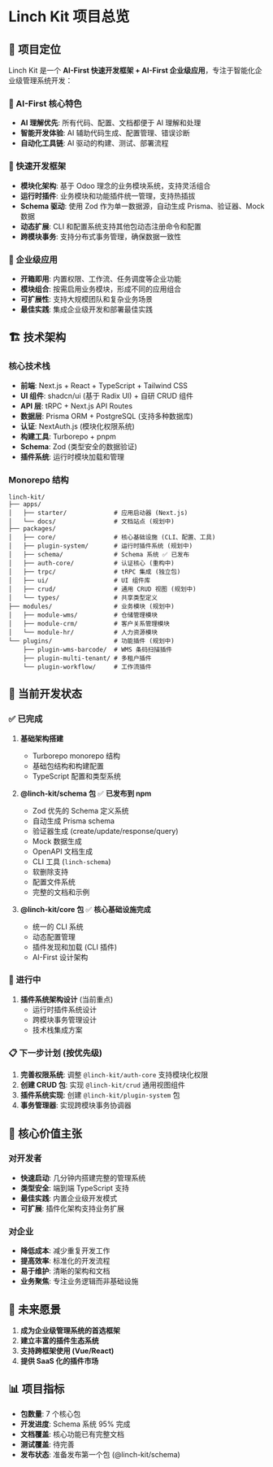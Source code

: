 # Linch Kit 项目总览

## 🎯 项目定位

Linch Kit 是一个 **AI-First 快速开发框架 + AI-First 企业级应用**，专注于智能化企业级管理系统开发：

### 🤖 AI-First 核心特色
- **AI 理解优先**: 所有代码、配置、文档都便于 AI 理解和处理
- **智能开发体验**: AI 辅助代码生成、配置管理、错误诊断
- **自动化工具链**: AI 驱动的构建、测试、部署流程

### 🚀 快速开发框架
- **模块化架构**: 基于 Odoo 理念的业务模块系统，支持灵活组合
- **运行时插件**: 业务模块和功能插件统一管理，支持热插拔
- **Schema 驱动**: 使用 Zod 作为单一数据源，自动生成 Prisma、验证器、Mock 数据
- **动态扩展**: CLI 和配置系统支持其他包动态注册命令和配置
- **跨模块事务**: 支持分布式事务管理，确保数据一致性

### 🏢 企业级应用
- **开箱即用**: 内置权限、工作流、任务调度等企业功能
- **模块组合**: 按需启用业务模块，形成不同的应用组合
- **可扩展性**: 支持大规模团队和复杂业务场景
- **最佳实践**: 集成企业级开发和部署最佳实践

## 🏗️ 技术架构

### 核心技术栈
- **前端**: Next.js + React + TypeScript + Tailwind CSS
- **UI 组件**: shadcn/ui (基于 Radix UI) + 自研 CRUD 组件
- **API 层**: tRPC + Next.js API Routes
- **数据层**: Prisma ORM + PostgreSQL (支持多种数据库)
- **认证**: NextAuth.js (模块化权限系统)
- **构建工具**: Turborepo + pnpm
- **Schema**: Zod (类型安全的数据验证)
- **插件系统**: 运行时模块加载和管理

### Monorepo 结构
```
linch-kit/
├── apps/
│   ├── starter/             # 应用启动器 (Next.js)
│   └── docs/                # 文档站点 (规划中)
├── packages/
│   ├── core/                # 核心基础设施 (CLI、配置、工具)
│   ├── plugin-system/       # 运行时插件系统 (规划中)
│   ├── schema/              # Schema 系统 ✅ 已发布
│   ├── auth-core/           # 认证核心 (重构中)
│   ├── trpc/                # tRPC 集成 (独立包)
│   ├── ui/                  # UI 组件库
│   ├── crud/                # 通用 CRUD 视图 (规划中)
│   └── types/               # 共享类型定义
├── modules/                 # 业务模块 (规划中)
│   ├── module-wms/          # 仓储管理模块
│   ├── module-crm/          # 客户关系管理模块
│   └── module-hr/           # 人力资源模块
└── plugins/                 # 功能插件 (规划中)
    ├── plugin-wms-barcode/  # WMS 条码扫描插件
    ├── plugin-multi-tenant/ # 多租户插件
    └── plugin-workflow/     # 工作流插件
```

## 🚀 当前开发状态

### ✅ 已完成
1. **基础架构搭建**
   - Turborepo monorepo 结构
   - 基础包结构和构建配置
   - TypeScript 配置和类型系统

2. **@linch-kit/schema 包** ✅ **已发布到 npm**
   - Zod 优先的 Schema 定义系统
   - 自动生成 Prisma schema
   - 验证器生成 (create/update/response/query)
   - Mock 数据生成
   - OpenAPI 文档生成
   - CLI 工具 (`linch-schema`)
   - 软删除支持
   - 配置文件系统
   - 完整的文档和示例

3. **@linch-kit/core 包** ✅ **核心基础设施完成**
   - 统一的 CLI 系统
   - 动态配置管理
   - 插件发现和加载 (CLI 插件)
   - AI-First 设计架构

### 🔄 进行中
1. **插件系统架构设计** (当前重点)
   - 运行时插件系统设计
   - 跨模块事务管理设计
   - 技术栈集成方案

### 📋 下一步计划 (按优先级)
1. **完善权限系统**: 调整 `@linch-kit/auth-core` 支持模块化权限
2. **创建 CRUD 包**: 实现 `@linch-kit/crud` 通用视图组件
3. **插件系统实现**: 创建 `@linch-kit/plugin-system` 包
4. **事务管理器**: 实现跨模块事务协调器

## 🎯 核心价值主张

### 对开发者
- **快速启动**: 几分钟内搭建完整的管理系统
- **类型安全**: 端到端 TypeScript 支持
- **最佳实践**: 内置企业级开发模式
- **可扩展**: 插件化架构支持业务扩展

### 对企业
- **降低成本**: 减少重复开发工作
- **提高效率**: 标准化的开发流程
- **易于维护**: 清晰的架构和文档
- **业务聚焦**: 专注业务逻辑而非基础设施

## 🔮 未来愿景

1. **成为企业级管理系统的首选框架**
2. **建立丰富的插件生态系统**
3. **支持跨框架使用 (Vue/React)**
4. **提供 SaaS 化的插件市场**

## 📊 项目指标

- **包数量**: 7 个核心包
- **开发进度**: Schema 系统 95% 完成
- **文档覆盖**: 核心功能已有完整文档
- **测试覆盖**: 待完善
- **发布状态**: 准备发布第一个包 (@linch-kit/schema)

